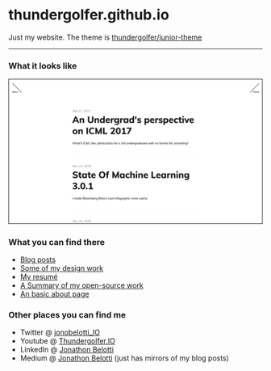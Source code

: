 # thundergolfer.github.io

Just my website. The theme is [thundergolfer/junior-theme](https://github.com/thundergolfer/junior-theme)

----

### What it looks like

![homepage preview](homepage_preview.jpg)

### What you can find there

* [Blog posts](https://jonathonbelotti.com/)
* [Some of my design work](https://jonathonbelotti.com/design/)
* [My resumé](https://jonathonbelotti.com/resume/)
* [A Summary of my open-source work](https://jonathonbelotti.com/projects/)
* [An basic about page](https://jonathonbelotti.com/about/)

### Other places you can find me

* Twitter @ [jonobelotti_IO](https://twitter.com/jonobelotti_io)
* Youtube @ [Thundergolfer.IO](https://www.youtube.com/channel/UCSP7fMKwmaXaZhViAV2Vgvg)
* LinkedIn @ [Jonathon Belotti](https://www.linkedin.com/in/jonathonbelotti/)
* Medium @ [Jonathon Belotti](https://medium.com/@thundergolfer) (just has mirrors of my blog posts)
